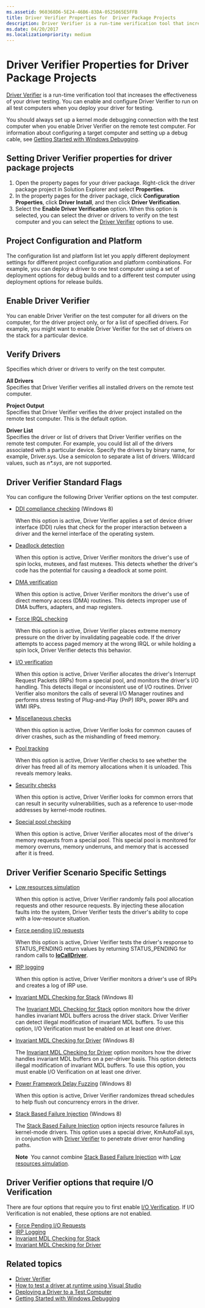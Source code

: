 ```yaml
---
ms.assetid: 960368D6-5E24-46B6-83DA-0525065E5FFB
title: Driver Verifier Properties for  Driver Package Projects
description: Driver Verifier is a run-time verification tool that increases the effectiveness of your driver testing.
ms.date: 04/20/2017
ms.localizationpriority: medium
---
```


# Driver Verifier Properties for Driver Package Projects

[Driver Verifier](https://docs.microsoft.com/windows-hardware/drivers/devtest/driver-verifier) is a run-time verification tool that increases the effectiveness of your driver testing. You can enable and configure Driver Verifier to run on all test computers when you deploy your driver for testing.

You should always set up a kernel mode debugging connection with the test computer when you enable Driver Verifier on the remote test computer. For information about configuring a target computer and setting up a debug cable, see [Getting Started with Windows Debugging](https://docs.microsoft.com/windows-hardware/drivers/debugger/getting-started-with-windows-debugging).

## <span id="Setting_Driver_Verifier_properties_for_driver_package_projects"></span><span id="setting_driver_verifier_properties_for_driver_package_projects"></span><span id="SETTING_DRIVER_VERIFIER_PROPERTIES_FOR_DRIVER_PACKAGE_PROJECTS"></span>Setting Driver Verifier properties for driver package projects


1.  Open the property pages for your driver package. Right-click the driver package project in Solution Explorer and select **Properties**.
2.  In the property pages for the driver package, click **Configuration Properties**, click **Driver Install**, and then click **Driver Verification**.
3.  Select the **Enable Driver Verification** option. When this option is selected, you can select the driver or drivers to verify on the test computer and you can select the [Driver Verifier](https://docs.microsoft.com/windows-hardware/drivers/devtest/driver-verifier) options to use.

## <span id="Project_Configuration_and_Platform"></span><span id="project_configuration_and_platform"></span><span id="PROJECT_CONFIGURATION_AND_PLATFORM"></span>Project Configuration and Platform


The configuration list and platform list let you apply different deployment settings for different project configuration and platform combinations. For example, you can deploy a driver to one test computer using a set of deployment options for debug builds and to a different test computer using deployment options for release builds.

## <span id="Enable_Driver_Verifier"></span><span id="enable_driver_verifier"></span><span id="ENABLE_DRIVER_VERIFIER"></span>Enable Driver Verifier


You can enable Driver Verifier on the test computer for all drivers on the computer, for the driver project only, or for a list of specified drivers. For example, you might want to enable Driver Verifier for the set of drivers on the stack for a particular device.

## <span id="Verify_Drivers"></span><span id="verify_drivers"></span><span id="VERIFY_DRIVERS"></span>Verify Drivers


Specifies which driver or drivers to verify on the test computer.

<span id="All_Drivers"></span><span id="all_drivers"></span><span id="ALL_DRIVERS"></span>**All Drivers**  
Specifies that Driver Verifier verifies all installed drivers on the remote test computer.

<span id="Project_Output"></span><span id="project_output"></span><span id="PROJECT_OUTPUT"></span>**Project Output**  
Specifies that Driver Verifier verifies the driver project installed on the remote test computer. This is the default option.

<span id="Driver_List"></span><span id="driver_list"></span><span id="DRIVER_LIST"></span>**Driver List**  
Specifies the driver or list of drivers that Driver Verifier verifies on the remote test computer. For example, you could list all of the drivers associated with a particular device. Specify the drivers by binary name, for example, Driver.sys. Use a semicolon to separate a list of drivers. Wildcard values, such as *n\*.sys*, are not supported.

## <span id="Driver_Verifier_Standard_Flags"></span><span id="driver_verifier_standard_flags"></span><span id="DRIVER_VERIFIER_STANDARD_FLAGS"></span>Driver Verifier Standard Flags


You can configure the following Driver Verifier options on the test computer.

-   [DDI compliance checking](https://docs.microsoft.com/windows-hardware/drivers/devtest/ddi-compliance-checking) (Windows 8)

    When this option is active, Driver Verifier applies a set of device driver interface (DDI) rules that check for the proper interaction between a driver and the kernel interface of the operating system.

-   [Deadlock detection](https://docs.microsoft.com/windows-hardware/drivers/devtest/deadlock-detection)

    When this option is active, Driver Verifier monitors the driver's use of spin locks, mutexes, and fast mutexes. This detects whether the driver's code has the potential for causing a deadlock at some point.

-   [DMA verification](https://docs.microsoft.com/windows-hardware/drivers/devtest/dma-verification)

    When this option is active, Driver Verifier monitors the driver's use of direct memory access (DMA) routines. This detects improper use of DMA buffers, adapters, and map registers.

-   [Force IRQL checking](https://docs.microsoft.com/windows-hardware/drivers/devtest/force-irql-checking)

    When this option is active, Driver Verifier places extreme memory pressure on the driver by invalidating pageable code. If the driver attempts to access paged memory at the wrong IRQL or while holding a spin lock, Driver Verifier detects this behavior.

-   [I/O verification](https://docs.microsoft.com/windows-hardware/drivers/devtest/i-o-verification)

    When this option is active, Driver Verifier allocates the driver's Interrupt Request Packets (IRPs) from a special pool, and monitors the driver's I/O handling. This detects illegal or inconsistent use of I/O routines. Driver Verifier also monitors the calls of several I/O Manager routines and performs stress testing of Plug-and-Play (PnP) IRPs, power IRPs and WMI IRPs.

-   [Miscellaneous checks](https://docs.microsoft.com/windows-hardware/drivers/devtest/miscellaneous-checks)

    When this option is active, Driver Verifier looks for common causes of driver crashes, such as the mishandling of freed memory.

-   [Pool tracking](https://docs.microsoft.com/windows-hardware/drivers/devtest/pool-tracking)

    When this option is active, Driver Verifier checks to see whether the driver has freed all of its memory allocations when it is unloaded. This reveals memory leaks.

-   [Security checks](https://docs.microsoft.com/windows-hardware/drivers/devtest/security-checks)

    When this option is active, Driver Verifier looks for common errors that can result in security vulnerabilities, such as a reference to user-mode addresses by kernel-mode routines.

-   [Special pool checking](https://docs.microsoft.com/windows-hardware/drivers/devtest/special-pool)

    When this option is active, Driver Verifier allocates most of the driver's memory requests from a special pool. This special pool is monitored for memory overruns, memory underruns, and memory that is accessed after it is freed.

## <span id="Driver_Verifier_Scenario_Specific_Settings"></span><span id="driver_verifier_scenario_specific_settings"></span><span id="DRIVER_VERIFIER_SCENARIO_SPECIFIC_SETTINGS"></span>Driver Verifier Scenario Specific Settings


-   [Low resources simulation](https://docs.microsoft.com/windows-hardware/drivers/devtest/low-resources-simulation)

    When this option is active, Driver Verifier randomly fails pool allocation requests and other resource requests. By injecting these allocation faults into the system, Driver Verifier tests the driver's ability to cope with a low-resource situation.

-   [Force pending I/O requests](https://docs.microsoft.com/windows-hardware/drivers/devtest/force-pending-i-o-requests)

    When this option is active, Driver Verifier tests the driver's response to STATUS\_PENDING return values by returning STATUS\_PENDING for random calls to [**IoCallDriver**](https://docs.microsoft.com/windows-hardware/drivers/ddi/wdm/nf-wdm-iocalldriver).

-   [IRP logging](https://docs.microsoft.com/windows-hardware/drivers/devtest/irp-logging)

    When this option is active, Driver Verifier monitors a driver's use of IRPs and creates a log of IRP use.

-   [Invariant MDL Checking for Stack](https://docs.microsoft.com/windows-hardware/drivers/devtest/invariant-mdl-checking-for-stack) (Windows 8)

    The [Invariant MDL Checking for Stack](https://docs.microsoft.com/windows-hardware/drivers/devtest/invariant-mdl-checking-for-stack) option monitors how the driver handles invariant MDL buffers across the driver stack. Driver Verifier can detect illegal modification of invariant MDL buffers. To use this option, I/O Verification must be enabled on at least one driver.

-   [Invariant MDL Checking for Driver](https://docs.microsoft.com/windows-hardware/drivers/devtest/invariant-mdl-checking-for-driver) (Windows 8)

    The [Invariant MDL Checking for Driver](https://docs.microsoft.com/windows-hardware/drivers/devtest/invariant-mdl-checking-for-driver) option monitors how the driver handles invariant MDL buffers on a per-driver basis. This option detects illegal modification of invariant MDL buffers. To use this option, you must enable I/O Verification on at least one driver.

-   [Power Framework Delay Fuzzing](https://docs.microsoft.com/windows-hardware/drivers/devtest/concurrency-stress-test) (Windows 8)

    When this option is active, Driver Verifier randomizes thread schedules to help flush out concurrency errors in the driver.

-   [Stack Based Failure Injection](https://docs.microsoft.com/windows-hardware/drivers/devtest/stack-based-failure-injection) (Windows 8)

    The [Stack Based Failure Injection](https://docs.microsoft.com/windows-hardware/drivers/devtest/stack-based-failure-injection) option injects resource failures in kernel-mode drivers. This option uses a special driver, KmAutoFail.sys, in conjunction with [Driver Verifier](https://docs.microsoft.com/windows-hardware/drivers/devtest/driver-verifier) to penetrate driver error handling paths.

    **Note**  You cannot combine [Stack Based Failure Injection](https://docs.microsoft.com/windows-hardware/drivers/devtest/stack-based-failure-injection) with [Low resources simulation](https://docs.microsoft.com/windows-hardware/drivers/devtest/low-resources-simulation).

     

## <span id="Driver_Verifier_options_that_require_I_O_Verification"></span><span id="driver_verifier_options_that_require_i_o_verification"></span><span id="DRIVER_VERIFIER_OPTIONS_THAT_REQUIRE_I_O_VERIFICATION"></span>Driver Verifier options that require I/O Verification


There are four options that require you to first enable [I/O Verification](https://docs.microsoft.com/windows-hardware/drivers/devtest/i-o-verification). If I/O Verification is not enabled, these options are not enabled.

-   [Force Pending I/O Requests](https://docs.microsoft.com/windows-hardware/drivers/devtest/force-pending-i-o-requests)
-   [IRP Logging](https://docs.microsoft.com/windows-hardware/drivers/devtest/irp-logging)
-   [Invariant MDL Checking for Stack](https://docs.microsoft.com/windows-hardware/drivers/devtest/invariant-mdl-checking-for-stack)
-   [Invariant MDL Checking for Driver](https://docs.microsoft.com/windows-hardware/drivers/devtest/invariant-mdl-checking-for-driver)

## <span id="related_topics"></span>Related topics


* [Driver Verifier](https://docs.microsoft.com/windows-hardware/drivers/devtest/driver-verifier)
* [How to test a driver at runtime using Visual Studio](testing-a-driver-at-runtime.md)
* [Deploying a Driver to a Test Computer](deploying-a-driver-to-a-test-computer.md)
* [Getting Started with Windows Debugging](https://docs.microsoft.com/windows-hardware/drivers/debugger/getting-started-with-windows-debugging)
 

 






